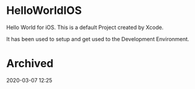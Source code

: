 # HelloWorldIOS

Hello World for iOS. This is a default Project created by Xcode.

It has been used to setup and get used to the Development Environment.

# Archived

2020-03-07 12:25